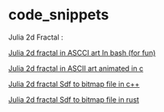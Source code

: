 # code_snippets

Julia 2d Fractal :

[Julia 2d fractal in ASCCI art In bash (for fun)](julia_fractal/julia.sh)

[Julia 2d fractal in ASCII art animated in c](julia_fractal/julia.c)

[Julia 2d fractal Sdf to bitmap file in c++](julia_fractal/julia_to_pict.cpp)

[Julia 2d fractal Sdf to bitmap file in rust](julia_fractal/julia_to_pict.rs)
